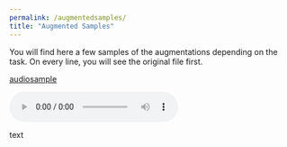 ```yaml
---
permalink: /augmentedsamples/
title: "Augmented Samples"
---
```


You will find here a few samples of the augmentations depending on the task. On every line, you will see the original file first.

[audiosample](/audio/id10440_rT9_GBVNQ30_000033.mp3)

<html>
<audio controls>
  <source src="../audio/id10227_2P3pquebk9k_000020.wav" type="audio/wav">
</audio></html>

text
